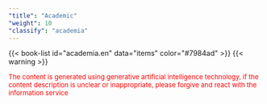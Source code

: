 ```yaml
---
"title": "Academic"
"weight": 10
"classify": "academia"
---
```


{{< book-list id="academia.en" data="items" color="#7984ad" >}}
{{< warning >}}
<p>
   <font color="red" size="2pt">The content is generated using generative artificial intelligence technology, if the content description is unclear or inappropriate, please forgive and react with the information service</font>
</p>
